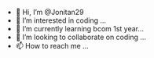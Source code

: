 - 👋 Hi, I’m @Jonitan29
- 👀 I’m interested in coding ...
- 🌱 I’m currently learning bcom 1st year...
- 💞️ I’m looking to collaborate on coding ...
- 📫 How to reach me ...

<!---
Jonitan29/Jonitan29 is a ✨ special ✨ repository because its `README.md` (this file) appears on your GitHub profile.
You can click the Preview link to take a look at your changes.
--->
